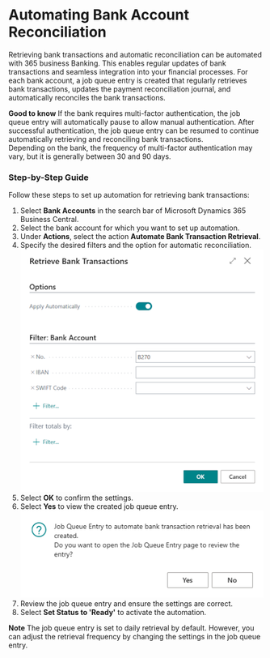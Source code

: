 # Automating Bank Account Reconciliation

Retrieving bank transactions and automatic reconciliation can be automated with 365 business Banking. This enables regular updates of bank transactions and seamless integration into your financial processes. For each bank account, a job queue entry is created that regularly retrieves bank transactions, updates the payment reconciliation journal, and automatically reconciles the bank transactions.

<div class="alert alert-notice">
    <i class="fa-duotone fa-solid fa-lightbulb fa-xl"></i>
    <strong>Good to know</strong>
    If the bank requires multi-factor authentication, the job queue entry will automatically pause to allow manual authentication. After successful authentication, the job queue entry can be resumed to continue automatically retrieving and reconciling bank transactions.<br>
    Depending on the bank, the frequency of multi-factor authentication may vary, but it is generally between 30 and 90 days.
</div>

### Step-by-Step Guide

Follow these steps to set up automation for retrieving bank transactions:

1. Select **Bank Accounts** in the search bar of Microsoft Dynamics 365 Business Central.
2. Select the bank account for which you want to set up automation.
3. Under **Actions**, select the action **Automate Bank Transaction Retrieval**.
4. Specify the desired filters and the option for automatic reconciliation.
   ![Automate Bank Transaction Retrieval](/assets/images/365-business-banking/retrieve-bank-transactions.en-US.png)
5. Select **OK** to confirm the settings.
6. Select **Yes** to view the created job queue entry.
   ![View Job Queue Entry](/assets/images/365-business-banking/retrieve-bank-transactions-open-job-queue-entry.en-US.png)
7. Review the job queue entry and ensure the settings are correct.
8. Select **Set Status to 'Ready'** to activate the automation.

<div class="alert alert-info">
    <i class="fa-duotone fa-solid fa-circle-info fa-xl"></i>
    <strong>Note</strong>
    The job queue entry is set to daily retrieval by default. However, you can adjust the retrieval frequency by changing the settings in the job queue entry.
</div>
